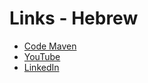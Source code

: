 # Links - Hebrew

* [Code Maven](https://he.code-maven.com/)
* [YouTube](https://he.code-maven.com/youtube)
* [LinkedIn](https://he.code-maven.com/linkedin)


